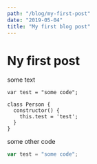 ```yaml
---
path: "/blog/my-first-post"
date: "2019-05-04"
title: "My first blog post"
---
```


# Ny first post

some text

```javascript{0-2}{numberLines:true}
var test = "some code";

class Person {
  constructor() {
    this.test = 'test';
  }
}
```

some other code

```javascript
var test = "some code";

```